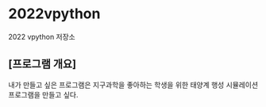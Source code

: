 # 2022vpython
2022 vpython 저장소 
## [프로그램 개요]
내가 만들고 싶은 프로그램은 지구과학을 좋아하는 학생을 위한 태양계 행성 시뮬레이션 프로그램을 만들고 싶다.
